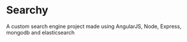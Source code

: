 # Searchy
A custom search engine project made using AngularJS, Node, Express, mongodb and elasticsearch
